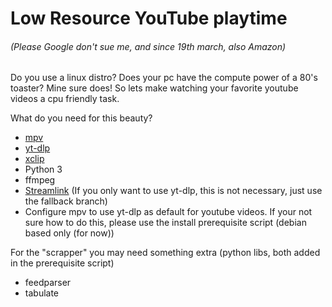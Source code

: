 # Low Resource YouTube playtime
###### (Please Google don't sue me, and since 19th march, also Amazon)

Do you use a linux distro? Does your pc have the compute power of a 80's toaster? Mine sure does! So lets make watching your favorite youtube videos a cpu friendly task.

What do you need for this beauty?
- [mpv](https://mpv.io/)
- [yt-dlp](https://github.com/yt-dlp/yt-dlp)
- [xclip](https://github.com/astrand/xclip)
- Python 3
- ffmpeg
- [Streamlink](https://streamlink.github.io/) (If you only want to use yt-dlp, this is not necessary, just use the fallback branch)
- Configure mpv to use yt-dlp as default for youtube videos. If your not sure how to do this, please use the install prerequisite script (debian based only (for now))

For the "scrapper" you may need something extra (python libs, both added in the prerequisite script)

- feedparser
- tabulate
